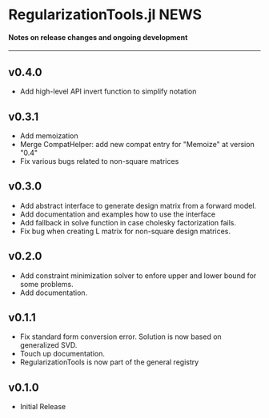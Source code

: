 # RegularizationTools.jl NEWS

#### Notes on release changes and ongoing development
---

## v0.4.0
- Add high-level API invert function to simplify notation

## v0.3.1
- Add memoization
- Merge CompatHelper: add new compat entry for "Memoize" at version "0.4"
- Fix various bugs related to non-square matrices

## v0.3.0
- Add abstract interface to generate design matrix from a forward model.
- Add documentation and examples how to use the interface
- Add fallback in solve function in case cholesky factorization fails.
- Fix bug when creating L matrix for non-square design matrices.

## v0.2.0
- Add constraint minimization solver to enfore upper and lower bound for some problems.
- Add documentation.

## v0.1.1
- Fix standard form conversion error. Solution is now based on generalized SVD. 
- Touch up documentation.
- RegularizationTools is now part of the general registry

## v0.1.0
- Initial Release
